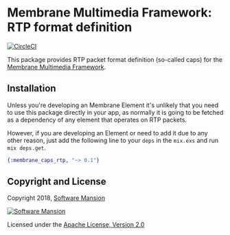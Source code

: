 # Membrane Multimedia Framework: RTP format definition

[![CircleCI](https://circleci.com/gh/membraneframework/membrane-caps-rtp.svg?style=svg)](https://circleci.com/gh/membraneframework/membrane-caps-rtp)

This package provides RTP packet format definition (so-called caps) for the [Membrane Multimedia Framework](https://membraneframework.org).

## Installation

Unless you're developing an Membrane Element it's unlikely that you need to use this package directly in your app, as normally it is going to be fetched as a dependency of any element that operates on RTP packets.

However, if you are developing an Element or need to add it due to any other reason, just add the following line to your `deps` in the `mix.exs` and run `mix deps.get`.

```elixir
{:membrane_caps_rtp, "~> 0.1"}
```

## Copyright and License

Copyright 2018, [Software Mansion](https://swmansion.com/?utm_source=git&utm_medium=readme&utm_campaign=membrane)

[![Software Mansion](https://logo.swmansion.com/logo?color=white&variant=desktop&width=200&tag=membrane-github)](https://swmansion.com/?utm_source=git&utm_medium=readme&utm_campaign=membrane)

Licensed under the [Apache License, Version 2.0](LICENSE)
